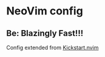 # NeoVim config

## Be: Blazingly Fast!!!

Config extended from [Kickstart.nvim](https://github.com/nvim-lua/kickstart.nvim)

